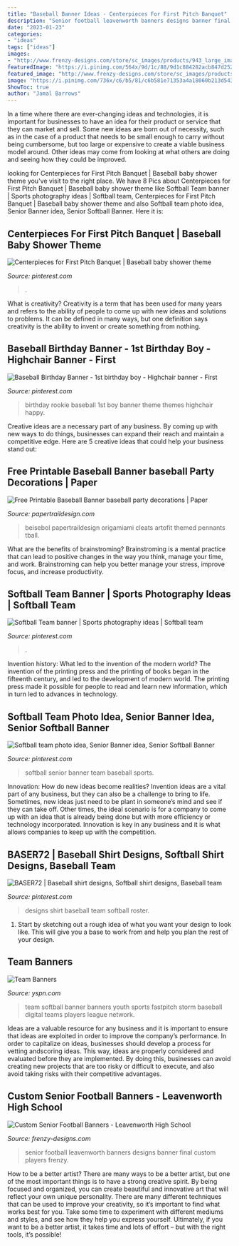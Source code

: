 ```yaml
---
title: "Baseball Banner Ideas - Centerpieces For First Pitch Banquet"
description: "Senior football leavenworth banners designs banner final custom players frenzy"
date: "2023-01-23"
categories:
- "ideas"
tags: ["ideas"]
images:
- "http://www.frenzy-designs.com/store/sc_images/products/943_large_image.jpg"
featuredImage: "https://i.pinimg.com/564x/9d/1c/88/9d1c884282acb847d2520d8534df9f3b--team-banners-photography-poses.jpg?b=t"
featured_image: "http://www.frenzy-designs.com/store/sc_images/products/943_large_image.jpg"
image: "https://i.pinimg.com/736x/c6/b5/81/c6b581e71353a4a18060b213d543630a.jpg"
ShowToc: true
author: "Jamal Barrows"
---
```



In a time where there are ever-changing ideas and technologies, it is important for businesses to have an idea for their product or service that they can market and sell. Some new ideas are born out of necessity, such as in the case of a product that needs to be small enough to carry without being cumbersome, but too large or expensive to create a viable business model around. Other ideas may come from looking at what others are doing and seeing how they could be improved.

	

		
looking for Centerpieces for First Pitch Banquet | Baseball baby shower theme you've visit to the right place. We have 8 Pics about Centerpieces for First Pitch Banquet | Baseball baby shower theme like Softball Team banner | Sports photography ideas | Softball team, Centerpieces for First Pitch Banquet | Baseball baby shower theme and also Softball team photo idea, Senior Banner idea, Senior Softball Banner. Here it is:
		
    
## Centerpieces For First Pitch Banquet | Baseball Baby Shower Theme

<img loading=lazy src="https://i.pinimg.com/originals/aa/0a/de/aa0adef644f3d90cec17b24b5b745e60.jpg" onerror="this.onerror=null;this.src='https://tse2.mm.bing.net/th?id=OIP.kS8uaDfaX9C5jXr1QydDmAHaJ4&amp;pid=15.1';" alt="Centerpieces for First Pitch Banquet | Baseball baby shower theme">

_Source: pinterest.com_

>. 

	

What is creativity?
Creativity is a term that has been used for many years and refers to the ability of people to come up with new ideas and solutions to problems. It can be defined in many ways, but one definition says creativity is the ability to invent or create something from nothing.

    
## Baseball Birthday Banner - 1st Birthday Boy - Highchair Banner - First

<img loading=lazy src="https://i.pinimg.com/736x/c6/b5/81/c6b581e71353a4a18060b213d543630a.jpg" onerror="this.onerror=null;this.src='https://tse2.mm.bing.net/th?id=OIP.fEt57SwphOyG_okJz0DLrgHaLy&amp;pid=15.1';" alt="Baseball Birthday Banner - 1st birthday boy - Highchair banner - First">

_Source: pinterest.com_

>birthday rookie baseball 1st boy banner theme themes highchair happy. 

	

Creative ideas are a necessary part of any business. By coming up with new ways to do things, businesses can expand their reach and maintain a competitive edge. Here are 5 creative ideas that could help your business stand out: 

    
## Free Printable Baseball Banner baseball Party Decorations | Paper

<img loading=lazy src="https://www.papertraildesign.com/wp-content/uploads/2017/05/Baseball-3-per-page.jpg" onerror="this.onerror=null;this.src='https://tse1.mm.bing.net/th?id=OIP.56y-pCD-DuoRFGkx0R3kngHaFu&amp;pid=15.1';" alt="Free Printable Baseball Banner baseball party decorations | Paper">

_Source: papertraildesign.com_

>beisebol papertraildesign origamiami cleats artofit themed pennants tball. 

	

What are the benefits of brainstroming?
Brainstroming is a mental practice that can lead to positive changes in the way you think, manage your time, and work. Brainstroming can help you better manage your stress, improve focus, and increase productivity.

    
## Softball Team Banner | Sports Photography Ideas | Softball Team

<img loading=lazy src="https://i.pinimg.com/564x/9d/1c/88/9d1c884282acb847d2520d8534df9f3b--team-banners-photography-poses.jpg?b=t" onerror="this.onerror=null;this.src='https://tse2.mm.bing.net/th?id=OIP.p1ZontN3bnjOeAyOzbMaxAHaDO&amp;pid=15.1';" alt="Softball Team banner | Sports photography ideas | Softball team">

_Source: pinterest.com_

>. 

	

Invention history: What led to the invention of the modern world?
The invention of the printing press and the printing of books began in the fifteenth century, and led to the development of modern world. The printing press made it possible for people to read and learn new information, which in turn led to advances in technology.

    
## Softball Team Photo Idea, Senior Banner Idea, Senior Softball Banner

<img loading=lazy src="https://i.pinimg.com/736x/89/82/49/898249bf7993c3887d2c6eb1153cbe45.jpg" onerror="this.onerror=null;this.src='https://tse4.mm.bing.net/th?id=OIP.QWF6CWxiEDsq10FfVatFtAHaMW&amp;pid=15.1';" alt="Softball team photo idea, Senior Banner idea, Senior Softball Banner">

_Source: pinterest.com_

>softball senior banner team baseball sports. 

	

Innovation: How do new ideas become realities?
Invention ideas are a vital part of any business, but they can also be a challenge to bring to life. Sometimes, new ideas just need to be plant in someone’s mind and see if they can take off. Other times, the ideal scenario is for a company to come up with an idea that is already being done but with more efficiency or technology incorporated. Innovation is key in any business and it is what allows companies to keep up with the competition.

    
## BASER72 | Baseball Shirt Designs, Softball Shirt Designs, Baseball Team

<img loading=lazy src="https://i.pinimg.com/736x/15/b6/4f/15b64fd636b2418134d4834764dadf07.jpg" onerror="this.onerror=null;this.src='https://tse1.mm.bing.net/th?id=OIP.uM6AQim0oW09tRNnKw-z7gHaHa&amp;pid=15.1';" alt="BASER72 | Baseball shirt designs, Softball shirt designs, Baseball team">

_Source: pinterest.com_

>designs shirt baseball team softball roster. 

	

1. Start by sketching out a rough idea of what you want your design to look like. This will give you a base to work from and help you plan the rest of your design.

    
## Team Banners

<img loading=lazy src="https://cdn4.sportngin.com/attachments/photo/2701/8077/Storm_medium.jpg" onerror="this.onerror=null;this.src='https://tse4.mm.bing.net/th?id=OIP.5_qQGupI5yaDKG3xHVz-ZgHaDy&amp;pid=15.1';" alt="Team Banners">

_Source: yspn.com_

>team softball banner banners youth sports fastpitch storm baseball digital teams players league network. 

	

Ideas are a valuable resource for any business and it is important to ensure that ideas are exploited in order to improve the company’s performance. In order to capitalize on ideas, businesses should develop a process for vetting andscoring ideas. This way, ideas are properly considered and evaluated before they are implemented. By doing this, businesses can avoid creating new projects that are too risky or difficult to execute, and also avoid taking risks with their competitive advantages.

    
## Custom Senior Football Banners - Leavenworth High School

<img loading=lazy src="http://www.frenzy-designs.com/store/sc_images/products/943_large_image.jpg" onerror="this.onerror=null;this.src='https://tse2.mm.bing.net/th?id=OIP.mQmbbiw3jeZXbq1i4LNXmQHaLG&amp;pid=15.1';" alt="Custom Senior Football Banners - Leavenworth High School">

_Source: frenzy-designs.com_

>senior football leavenworth banners designs banner final custom players frenzy. 

	

How to be a better artist?
There are many ways to be a better artist, but one of the most important things is to have a strong creative spirit. By being focused and organized, you can create beautiful and innovative art that will reflect your own unique personality. There are many different techniques that can be used to improve your creativity, so it’s important to find what works best for you. Take some time to experiment with different mediums and styles, and see how they help you express yourself. Ultimately, if you want to be a better artist, it takes time and lots of effort – but with the right tools, it’s possible!

